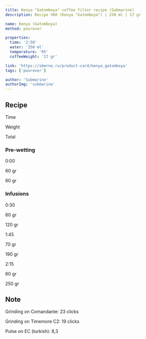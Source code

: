 ```yaml
---
title: Kenya "Gatomboya" coffee filter recipe (Submarine)
description: Recipe V60 (Kenya "Gatomboya") | 250 ml | 17 gr

name: Kenya (Gatomboya)
method: pourover

properties:
  time: '2:50'
  water: '250 ml'
  temperature: '95'
  coffeeWeight: '17 gr'

link: 'https://sbmrne.ru/product-card/kenya_gatomboya'
tags: ['pourover']

author: 'Submarine'
authorImg: 'submarine'
---
```


## Recipe


<div class="time-line">

Time

Weight

Total

</div>

### Pre-wetting

<div class="time-line">

0:00

60 gr

60 gr

</div>


### Infusions

<div class="time-line">

0:30

60 gr

120 gr

</div>

<div class="time-line">

1:45

70 gr

190 gr

</div>

<div class="time-line">

2:15

60 gr

250 gr

</div>


<div class="info-warm">

## Note

Grinding on Comandante: 23 clicks

Grinding on Timemore C2: 19 clicks

Pulse on EC (turkish): 8,3
</div>


